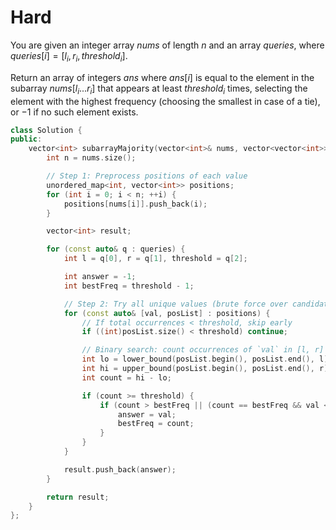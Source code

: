 # Hard

You are given an integer array $nums$ of length $n$ and an array $queries$, where $queries[i] = [l_i, r_i, threshold_i]$.

Return an array of integers $ans$ where $ans[i]$ is equal to the element in the subarray $nums[l_i...r_i]$ that appears at least $threshold_i$ times, selecting the element with the highest frequency (choosing the smallest in case of a tie), or $-1$ if no such element exists.

```cpp
class Solution {
public:
    vector<int> subarrayMajority(vector<int>& nums, vector<vector<int>>& queries) {
        int n = nums.size();

        // Step 1: Preprocess positions of each value
        unordered_map<int, vector<int>> positions;
        for (int i = 0; i < n; ++i) {
            positions[nums[i]].push_back(i);
        }

        vector<int> result;

        for (const auto& q : queries) {
            int l = q[0], r = q[1], threshold = q[2];

            int answer = -1;
            int bestFreq = threshold - 1;

            // Step 2: Try all unique values (brute force over candidates)
            for (const auto& [val, posList] : positions) {
                // If total occurrences < threshold, skip early
                if ((int)posList.size() < threshold) continue;

                // Binary search: count occurrences of `val` in [l, r]
                int lo = lower_bound(posList.begin(), posList.end(), l) - posList.begin();
                int hi = upper_bound(posList.begin(), posList.end(), r) - posList.begin();
                int count = hi - lo;

                if (count >= threshold) {
                    if (count > bestFreq || (count == bestFreq && val < answer)) {
                        answer = val;
                        bestFreq = count;
                    }
                }
            }

            result.push_back(answer);
        }

        return result;
    }
};
```
